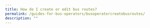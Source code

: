 ```yaml
---
title: How do I create or edit bus routes?
permalink: /guides-for-bus-operators/busoperatorcreatebusroutes/
description: ""
---
```


